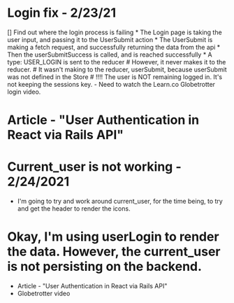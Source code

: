 # Login fix - 2/23/21
  [] Find out where the login process is failing
    * The Login page is taking the user input, and passing it to the UserSubmit action
    * The UserSubmit is making a fetch request, and successfully returning the data from the api
    * Then the userSubmitSuccess is called, and is reached successfully
    * A type: USER_LOGIN is sent to the reducer
      # However, it never makes it to the reducer.
      # It wasn't making to the reducer, userSubmit, because userSubmit was not defined in the Store
      # !!!! The user is NOT remaining logged in. It's not keeping the sessions key.
        - Need to watch the Learn.co Globetrotter login video.
# Article - "User Authentication in React via Rails API"

# Current_user is not working - 2/24/2021
  * I'm going to try and work around current_user, for the time being, to try and get the header to render the icons.
# Okay, I'm using userLogin to render the data. However, the current_user is not persisting on the backend. 
  * Article - "User Authentication in React via Rails API"
  * Globetrotter video